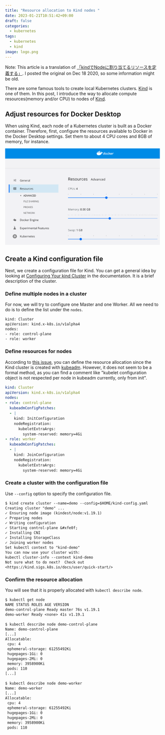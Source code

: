 ```yaml
---
title: "Resource allocation to Kind nodes "
date: 2023-01-21T10:51:42+09:00
draft: false
categories:
  - kubernetes
tags:
  - kubernetes
  - kind
image: logo.png
---
```


Note: This article is a translation of [「kindでNodeに割り当てるリソースを定義する」](https://nishipy.com/archives/1793). I posted the original on Dec 18 2020, so some information might be old.

There are some famous tools to create local Kubernetes clusters. [Kind](https://github.com/kubernetes-sigs/kind) is one of them. In this post, I introduce the way to allocate compute resources(memory and/or CPU) to nodes of [Kind](https://github.com/kubernetes-sigs/kind).

## Adjust resources for Docker Desktop

When using Kind, each node of a Kubernetes cluster is built as a Docker container. Therefore, first, configure the resources available to Docker in the Docker Desktop settings. Set them to about 4 CPU cores and 8GB of memory, for instance.

![](docker-desktop-resources.png)


## Create a Kind configuration file

Next, we create a configuration file for Kind. You can get a general idea by looking at [Configuring Your kind Cluster](https://kind.sigs.k8s.io/docs/user/quick-start/#configuring-your-kind-cluster) in the documentation. It is a brief description of the cluster.

### Define multiple nodes in a cluster
For now, we will try to configure one Master and one Worker. All we need to do is to define the list under the `nodes`.

```
kind: Cluster
apiVersion: kind.x-k8s.io/v1alpha4
nodes:
- role: control-plane
- role: worker
```


### Define resources for nodes

According to [this issue](https://github.com/kubernetes-sigs/kind/issues/1524), you can define the resource allocation since the Kind cluster is created with [kubeadm](https://kubernetes.io/ja/docs/setup/production-environment/tools/kubeadm/install-kubeadm/). However, it does not seem to be a formal method, as you can find a comment like "kubelet configuration object is not respected per node in kubeadm currently, only from init".

```yaml
kind: Cluster
apiVersion: kind.x-k8s.io/v1alpha4
nodes:
- role: control-plane
  kubeadmConfigPatches:
  - |
    kind: InitConfiguration
    nodeRegistration:
      kubeletExtraArgs:
        system-reserved: memory=4Gi
- role: worker
  kubeadmConfigPatches:
  - |
    kind: JoinConfiguration
    nodeRegistration:
      kubeletExtraArgs:
        system-reserved: memory=4Gi
```

### Create a cluster with the configuration file

Use `--config` option to specify the configuration file.

```
$ kind create cluster --name=demo --config=$HOME/kind-config.yaml
Creating cluster "demo" ...
✓ Ensuring node image (kindest/node:v1.19.1) 
✓ Preparing nodes  
✓ Writing configuration 
✓ Starting control-plane &#xfe0f;
✓ Installing CNI 
✓ Installing StorageClass 
✓ Joining worker nodes 
Set kubectl context to "kind-demo"
You can now use your cluster with:
kubectl cluster-info --context kind-demo
Not sure what to do next?  Check out <https://kind.sigs.k8s.io/docs/user/quick-start/>
```


### Confirm the resource allocation

You will see that it is properly allocated with `kubectl describe node`.

```
$ kubectl get node	 	 
NAME STATUS ROLES AGE VERSION	 	 
demo-control-plane Ready master 76s v1.19.1	 	 
demo-worker Ready <none> 41s v1.19.1	 
	 
$ kubectl describe node demo-control-plane	 	 
Name: demo-control-plane	 	 
[...]	 	 
Allocatable:	 	 
 cpu: 4	 	 
 ephemeral-storage: 61255492Ki	 	 
 hugepages-1Gi: 0	 	 
 hugepages-2Mi: 0	 	 
 memory: 3958900Ki	 	 
 pods: 110	 	 
[...]	 	 

$ kubectl describe node demo-worker	 	 
Name: demo-worker	 	 
[...]	 	 
Allocatable:	 	 
 cpu: 4	 	 
 ephemeral-storage: 61255492Ki	 	 
 hugepages-1Gi: 0	 	 
 hugepages-2Mi: 0	 	 
 memory: 3958900Ki	 	 
 pods: 110	 
```

